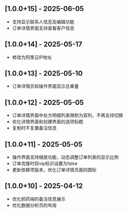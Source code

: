 ## [1.0.0+15] - 2025-06-05
- 支持显示联系人信息及编辑功能
- 订单详情界面支持查看客户信息

## [1.0.0+14] - 2025-05-17
- 修改为阿里云IP地址

## [1.0.0+13] - 2025-05-10
- 订单详情页和操作界面显示总重量

## [1.0.0+12] - 2025-05-05
- 订单详情界面中处方明细列表限制为双列，不再支持切换
- 优化详情界面和创建界面的选项标题
- 复制时不复置备注信息

## [1.0.0+11] - 2025-05-05
- 操作界面支持缩放功能，动态调整订单列表的显示比例
- 订单克隆时将vip标识设置为false
- 更新依赖项版本，优化订单详情页面的图标


## [1.0.0+10] - 2025-04-12
- 优化抓药端的备注信息展示
- 优化数据分析页的布局
